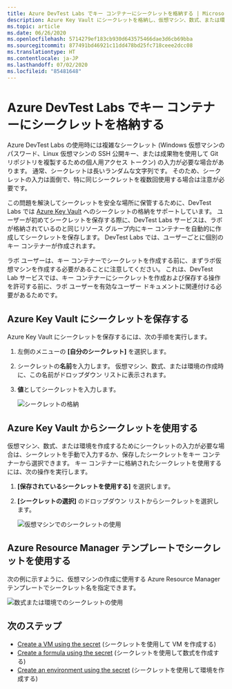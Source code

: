 ```yaml
---
title: Azure DevTest Labs でキー コンテナーにシークレットを格納する | Microsoft Docs
description: Azure Key Vault にシークレットを格納し、仮想マシン、数式、または環境の作成時にそれらを使用する方法について説明します。
ms.topic: article
ms.date: 06/26/2020
ms.openlocfilehash: 5714279ef183cb930d643575466dae3d6cb69bba
ms.sourcegitcommit: 877491bd46921c11dd478bd25fc718ceee2dcc08
ms.translationtype: HT
ms.contentlocale: ja-JP
ms.lasthandoff: 07/02/2020
ms.locfileid: "85481648"
---
```

# <a name="store-secrets-in-a-key-vault-in-azure-devtest-labs"></a>Azure DevTest Labs でキー コンテナーにシークレットを格納する
Azure DevTest Labs の使用時には複雑なシークレット (Windows 仮想マシンのパスワード、Linux 仮想マシンの SSH 公開キー、または成果物を使用して Git リポジトリを複製するための個人用アクセス トークン) の入力が必要な場合があります。 通常、シークレットは長いランダムな文字列です。 そのため、シークレットの入力は面倒で、特に同じシークレットを複数回使用する場合は注意が必要です。

この問題を解決してシークレットを安全な場所に保管するために、DevTest Labs では [Azure Key Vault](../key-vault/general/overview.md) へのシークレットの格納をサポートしています。 ユーザーが初めてシークレットを保存する際に、DevTest Labs サービスは、ラボが格納されているのと同じリソース グループ内にキー コンテナーを自動的に作成してシークレットを保存します。 DevTest Labs では、ユーザーごとに個別のキー コンテナーが作成されます。 

ラボ ユーザーは、キー コンテナーでシークレットを作成する前に、まずラボ仮想マシンを作成する必要があることに注意してください。 これは、DevTest Lab サービスでは、キー コンテナーにシークレットを作成および保存する操作を許可する前に、ラボ ユーザーを有効なユーザー ドキュメントに関連付ける必要があるためです。 


## <a name="save-a-secret-in-azure-key-vault"></a>Azure Key Vault にシークレットを保存する
Azure Key Vault にシークレットを保存するには、次の手順を実行します。

1. 左側のメニューの **[自分のシークレット]** を選択します。
2. シークレットの**名前**を入力します。 仮想マシン、数式、または環境の作成時に、この名前がドロップダウン リストに表示されます。 
3. **値**としてシークレットを入力します。

    ![シークレットの格納](media/devtest-lab-store-secrets-in-key-vault/store-secret.png)

## <a name="use-a-secret-from-azure-key-vault"></a>Azure Key Vault からシークレットを使用する
仮想マシン、数式、または環境を作成するためにシークレットの入力が必要な場合は、シークレットを手動で入力するか、保存したシークレットをキー コンテナーから選択できます。 キー コンテナーに格納されたシークレットを使用するには、次の操作を実行します。

1. **[保存されているシークレットを使用する]** を選択します。 
2. **[シークレットの選択]** のドロップダウン リストからシークレットを選択します。 

    ![仮想マシンでのシークレットの使用](media/devtest-lab-store-secrets-in-key-vault/secret-store-pick-a-secret.png)

## <a name="use-a-secret-in-an-azure-resource-manager-template"></a>Azure Resource Manager テンプレートでシークレットを使用する
次の例に示すように、仮想マシンの作成に使用する Azure Resource Manager テンプレートでシークレット名を指定できます。

![数式または環境でのシークレットの使用](media/devtest-lab-store-secrets-in-key-vault/secret-store-arm-template.png)

## <a name="next-steps"></a>次のステップ

- [Create a VM using the secret](devtest-lab-add-vm.md) (シークレットを使用して VM を作成する) 
- [Create a formula using the secret](devtest-lab-manage-formulas.md) (シークレットを使用して数式を作成する)
- [Create an environment using the secret](devtest-lab-create-environment-from-arm.md) (シークレットを使用して環境を作成する)

